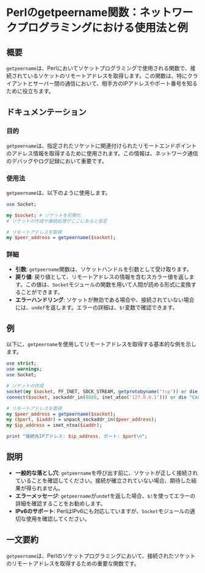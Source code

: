<!--
Meta Description: # Perlのgetpeername関数：ネットワークプログラミングにおける使用法と例 ## 概要 `getpeername`は、Perlにおいてソケットプログラミングで使用される関数で、接続されているソケットのリモートアドレスを取得します。この関数は、特にクライアントとサーバー間の通信において、相...
Meta Keywords: socket, getpeername, use, peer_address, perl
-->

# Perlのgetpeername関数：ネットワークプログラミングにおける使用法と例

## 概要
`getpeername`は、Perlにおいてソケットプログラミングで使用される関数で、接続されているソケットのリモートアドレスを取得します。この関数は、特にクライアントとサーバー間の通信において、相手方のIPアドレスやポート番号を知るために役立ちます。

## ドキュメンテーション
### 目的
`getpeername`は、指定されたソケットに関連付けられたリモートエンドポイントのアドレス情報を取得するために使用されます。この情報は、ネットワーク通信のデバッグやログ記録において重要です。

### 使用法
`getpeername`は、以下のように使用します。

```perl
use Socket;

my $socket; # ソケットを初期化
# ソケットの作成や接続処理がここにあると仮定

# リモートアドレスを取得
my $peer_address = getpeername($socket);
```

### 詳細
- **引数**: `getpeername`関数は、ソケットハンドルを引数として受け取ります。
- **戻り値**: 戻り値として、リモートアドレスの情報を含むスカラー値を返します。この値は、`Socket`モジュールの関数を用いて人間が読める形式に変換することができます。
- **エラーハンドリング**: ソケットが無効である場合や、接続されていない場合には、`undef`を返します。エラーの詳細は、`$!`変数で確認できます。

## 例
以下に、`getpeername`を使用してリモートアドレスを取得する基本的な例を示します。

```perl
use strict;
use warnings;
use Socket;

# ソケットの作成
socket(my $socket, PF_INET, SOCK_STREAM, getprotobyname('tcp')) or die "Socket creation failed: $!";
connect($socket, sockaddr_in(8080, inet_aton('127.0.0.1'))) or die "Connection failed: $!";

# リモートアドレスを取得
my $peer_address = getpeername($socket);
my ($port, $iaddr) = unpack_sockaddr_in($peer_address);
my $ip_address = inet_ntoa($iaddr);

print "接続先IPアドレス: $ip_address, ポート: $port\n";
```

## 説明
- **一般的な落とし穴**: `getpeername`を呼び出す前に、ソケットが正しく接続されていることを確認してください。接続が確立されていない場合、期待した結果が得られません。
- **エラーメッセージ**: `getpeername`が`undef`を返した場合、`$!`を使ってエラーの詳細を確認することをお勧めします。
- **IPv6のサポート**: PerlはIPv6にも対応していますが、`Socket`モジュールの適切な使用を確認してください。

## 一文要約
`getpeername`は、Perlのソケットプログラミングにおいて、接続されたソケットのリモートアドレスを取得するための重要な関数です。